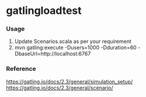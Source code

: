 # gatlingloadtest
### Usage
1. Update Scenarios.scala as per your requirement<br>
2. mvn gatling:execute -Dusers=1000 -Dduration=60 -DbaseUrl=http://localhost:6767

### Reference
https://gatling.io/docs/2.3/general/simulation_setup/<br>
https://gatling.io/docs/2.3/general/scenario/

